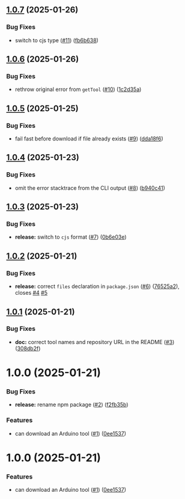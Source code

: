 ## [1.0.7](https://github.com/dankeboy36/get-arduino-tools/compare/1.0.6...1.0.7) (2025-01-26)


### Bug Fixes

* switch to cjs type ([#11](https://github.com/dankeboy36/get-arduino-tools/issues/11)) ([fb6b638](https://github.com/dankeboy36/get-arduino-tools/commit/fb6b6385ce249ccf3466969ffa3322b5e996066c))

## [1.0.6](https://github.com/dankeboy36/get-arduino-tools/compare/1.0.5...1.0.6) (2025-01-26)


### Bug Fixes

* rethrow original error from `getTool` ([#10](https://github.com/dankeboy36/get-arduino-tools/issues/10)) ([1c2d35a](https://github.com/dankeboy36/get-arduino-tools/commit/1c2d35a438e0cffe3b6e5cec5b94ad202d747fbb))

## [1.0.5](https://github.com/dankeboy36/get-arduino-tools/compare/1.0.4...1.0.5) (2025-01-25)


### Bug Fixes

* fail fast before download if file already exists ([#9](https://github.com/dankeboy36/get-arduino-tools/issues/9)) ([dda18f6](https://github.com/dankeboy36/get-arduino-tools/commit/dda18f65d52a9984468c4ff38f78bc2624d98d50))

## [1.0.4](https://github.com/dankeboy36/get-arduino-tools/compare/1.0.3...1.0.4) (2025-01-23)


### Bug Fixes

* omit the error stacktrace from the CLI output ([#8](https://github.com/dankeboy36/get-arduino-tools/issues/8)) ([b940c41](https://github.com/dankeboy36/get-arduino-tools/commit/b940c41f1b6fc09c040e5714b3a594ca4e0f412d))

## [1.0.3](https://github.com/dankeboy36/get-arduino-tools/compare/1.0.2...1.0.3) (2025-01-23)


### Bug Fixes

* **release:** switch to `cjs` format ([#7](https://github.com/dankeboy36/get-arduino-tools/issues/7)) ([0b6e03e](https://github.com/dankeboy36/get-arduino-tools/commit/0b6e03e28a0b5956006a8489d141d1806f00070d))

## [1.0.2](https://github.com/dankeboy36/get-arduino-tools/compare/1.0.1...1.0.2) (2025-01-21)


### Bug Fixes

* **release:** correct `files` declaration in `package.json` ([#6](https://github.com/dankeboy36/get-arduino-tools/issues/6)) ([76525a2](https://github.com/dankeboy36/get-arduino-tools/commit/76525a2f3087820fce26095c857ec5eab53066ea)), closes [#4](https://github.com/dankeboy36/get-arduino-tools/issues/4) [#5](https://github.com/dankeboy36/get-arduino-tools/issues/5)

## [1.0.1](https://github.com/dankeboy36/get-arduino-tools/compare/1.0.0...1.0.1) (2025-01-21)


### Bug Fixes

* **doc:** correct tool names and repository URL in the README ([#3](https://github.com/dankeboy36/get-arduino-tools/issues/3)) ([308db2f](https://github.com/dankeboy36/get-arduino-tools/commit/308db2f9ecf72dc94144a471840837900e72d764))

# 1.0.0 (2025-01-21)


### Bug Fixes

* **release:** rename npm package ([#2](https://github.com/dankeboy36/get-arduino-tools/issues/2)) ([f2fb35b](https://github.com/dankeboy36/get-arduino-tools/commit/f2fb35b8fa7916b624649c5926c09e79689eca0f))


### Features

* can download an Arduino tool ([#1](https://github.com/dankeboy36/get-arduino-tools/issues/1)) ([0ee1537](https://github.com/dankeboy36/get-arduino-tools/commit/0ee1537f28cc45c2539c01f0ccbb117085cd71b0))

# 1.0.0 (2025-01-21)


### Features

* can download an Arduino tool ([#1](https://github.com/dankeboy36/gat/issues/1)) ([0ee1537](https://github.com/dankeboy36/gat/commit/0ee1537f28cc45c2539c01f0ccbb117085cd71b0))
